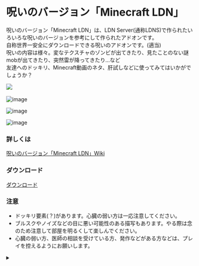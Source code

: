 # 呪いのバージョン「Minecraft LDN」

呪いのバージョン「Minecraft LDN」は、LDN Server(通称LDNS)で作られたいろいろな呪いのバージョンを参考にして作られたアドオンです。<br>自称世界一安全にダウンロードできる呪いのアドオンです。(適当)<br>呪いの内容は様々。変なテクスチャのゾンビが出てきたり、見たことのない謎mobが出てきたり、突然雷が降ってきたり…など<br>友達へのドッキリ、Minecraft動画のネタ、肝試しなどに使ってみてはいかがでしょうか？<br>

[![](https://img.youtube.com/vi/5ZAA2FWlyQw/0.jpg)](https://www.youtube.com/watch?v=5ZAA2FWlyQw)

![image](https://github.com/LDNServer/LDN_Cursed_Addon/assets/48090196/f91725f4-c245-4728-901c-5e541930ad33)

![image](https://github.com/LDNServer/LDN_Cursed_Addon/assets/48090196/537c5db9-c202-4f19-8de8-3a8e434b7a10)

![image](https://github.com/LDNServer/LDN_Cursed_Addon/assets/48090196/a5f0240d-ac8a-4b93-8423-8c0d164ce26f)

### 詳しくは
[呪いのバージョン「Minecraft LDN」Wiki](https://github.com/LDNServer/LDN_Cursed_Addon/wiki)

### ダウンロード
[ダウンロード](https://minecraft-mcworld.com/17029/)

### 注意
* ドッキリ要素(？)があります。心臓の弱い方は一応注意してください。
* ブルスクやノイズなどの目に悪い可能性のある描写もあります。やる際は念のため注意して部屋を明るくして楽しんでください。
* 心臓の弱い方、医師の相談を受けている方、発作などがある方などは、プレイを控えるようにお願いします。

<details><summary></summary>
<img src="/docs/image/thinking1.png">
<img src="/docs/image/thinking2.png">
<img src="/docs/image/thinking3.png">
<img src="/docs/image/thinking4.png">
</details>